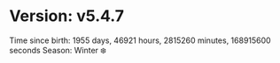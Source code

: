 # Version: v5.4.7
Time since birth: 1955 days, 46921 hours, 2815260 minutes, 168915600 seconds
Season: Winter ❄️
